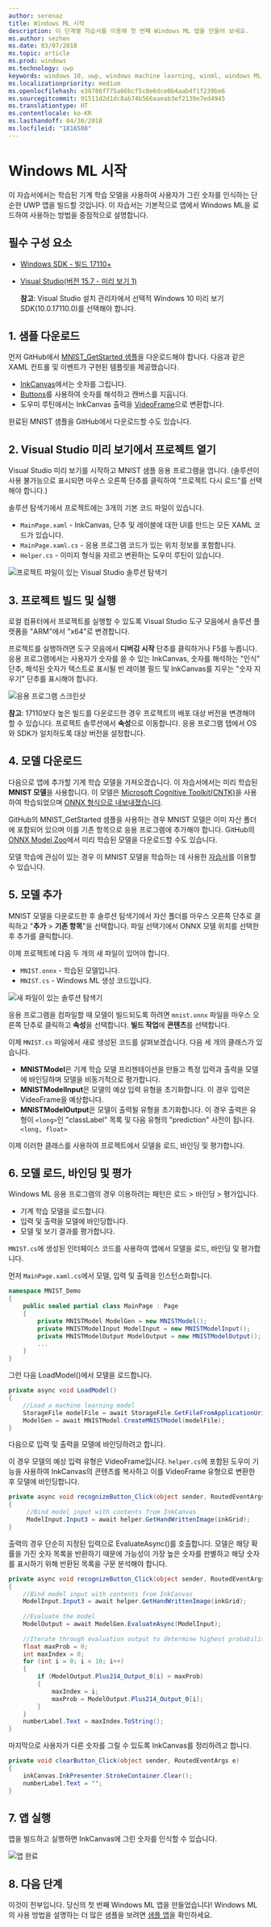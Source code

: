 ```yaml
---
author: serenaz
title: Windows ML 시작
description: 이 단계별 자습서를 이용해 첫 번째 Windows ML 앱을 만들어 보세요.
ms.author: sezhen
ms.date: 03/07/2018
ms.topic: article
ms.prod: windows
ms.technology: uwp
keywords: windows 10, uwp, windows machine learning, winml, windows ML
ms.localizationpriority: medium
ms.openlocfilehash: e30786f775a66bcf5c8e6dce0b4aab4f1f239be6
ms.sourcegitcommit: 91511d2d1dc8ab74b566aaeab3ef2139e7ed4945
ms.translationtype: HT
ms.contentlocale: ko-KR
ms.lasthandoff: 04/30/2018
ms.locfileid: "1816588"
---
```

# <a name="get-started-with-windows-ml"></a>Windows ML 시작

이 자습서에서는 학습된 기계 학습 모델을 사용하여 사용자가 그린 숫자를 인식하는 단순한 UWP 앱을 빌드할 것입니다. 이 자습서는 기본적으로 앱에서 Windows ML을 로드하여 사용하는 방법을 중점적으로 설명합니다.

## <a name="prerequisites"></a>필수 구성 요소

- [Windows SDK - 빌드 17110+](https://www.microsoft.com/en-us/software-download/windowsinsiderpreviewSDK)
- [Visual Studio(버전 15.7 - 미리 보기 1)](https://www.visualstudio.com/vs/preview/) 

    **참고**: Visual Studio 설치 관리자에서 선택적 Windows 10 미리 보기 SDK(10.0.17110.0)를 선택해야 합니다.

## <a name="1-download-the-sample"></a>1. 샘플 다운로드

먼저 GitHub에서 [MNIST_GetStarted 샘플](https://github.com/Microsoft/Windows-Machine-Learning)을 다운로드해야 합니다. 다음과 같은 XAML 컨트롤 및 이벤트가 구현된 템플릿을 제공했습니다.

- [InkCanvas](https://docs.microsoft.com/uwp/api/windows.ui.xaml.controls.inkcanvas)에서는 숫자를 그립니다.
- [Buttons](https://docs.microsoft.com/uwp/api/windows.ui.xaml.controls.button)를 사용하여 숫자를 해석하고 캔버스를 지웁니다.
- 도우미 루틴에서는 InkCanvas 출력을 [VideoFrame](https://docs.microsoft.com/uwp/api/windows.media.videoframe)으로 변환합니다.

완료된 MNIST 샘플을 GitHub에서 다운로드할 수도 있습니다.

## <a name="2-open-project-in-visual-studio-preview"></a>2. Visual Studio 미리 보기에서 프로젝트 열기

Visual Studio 미리 보기를 시작하고 MNIST 샘플 응용 프로그램을 엽니다. (솔루션이 사용 불가능으로 표시되면 마우스 오른쪽 단추를 클릭하여 "프로젝트 다시 로드"를 선택해야 합니다.)

솔루션 탐색기에서 프로젝트에는 3개의 기본 코드 파일이 있습니다.

- `MainPage.xaml` - InkCanvas, 단추 및 레이블에 대한 UI를 만드는 모든 XAML 코드가 있습니다.
- `MainPage.xaml.cs` - 응용 프로그램 코드가 있는 위치 정보를 포함합니다.
- `Helper.cs` - 이미지 형식을 자르고 변환하는 도우미 루틴이 있습니다.

![프로젝트 파일이 있는 Visual Studio 솔루션 탐색기](images/get-started1.png)

## <a name="3-build-and-run-project"></a>3. 프로젝트 빌드 및 실행

로컬 컴퓨터에서 프로젝트를 실행할 수 있도록 Visual Studio 도구 모음에서 솔루션 플랫폼을 "ARM"에서 "x64"로 변경합니다.

프로젝트를 실행하려면 도구 모음에서 **디버깅 시작** 단추를 클릭하거나 F5를 누릅니다. 응용 프로그램에서는 사용자가 숫자를 쓸 수 있는 InkCanvas, 숫자를 해석하는 "인식" 단추, 해석된 숫자가 텍스트로 표시될 빈 레이블 필드 및 InkCanvas를 지우는 "숫자 지우기" 단추를 표시해야 합니다.

![응용 프로그램 스크린샷](images/get-started2.png)

**참고**: 17110보다 높은 빌드를 다운로드한 경우 프로젝트의 배포 대상 버전을 변경해야 할 수 있습니다. 프로젝트 솔루션에서 **속성**으로 이동합니다. 응용 프로그램 탭에서 OS와 SDK가 일치하도록 대상 버전을 설정합니다.

## <a name="4-download-a-model"></a>4. 모델 다운로드

다음으로 앱에 추가할 기계 학습 모델을 가져오겠습니다. 이 자습서에서는 미리 학습된 **MNIST 모델**을 사용합니다. 이 모델은 [Microsoft Cognitive Toolkit(CNTK)](https://docs.microsoft.com/cognitive-toolkit/)을 사용하여 학습되었으며 [ONNX 형식으로 내보내졌습니다](https://github.com/onnx/tutorials/blob/master/tutorials/CntkOnnxExport.ipynb).

GitHub의 MNIST_GetStarted 샘플을 사용하는 경우 MNIST 모델은 이미 자산 폴더에 포함되어 있으며 이를 기존 항목으로 응용 프로그램에 추가해야 합니다. GitHub의 [ONNX Model Zoo](https://github.com/onnx/models)에서 미리 학습된 모델을 다운로드할 수도 있습니다.

모델 학습에 관심이 있는 경우 이 MNIST 모델을 학습하는 데 사용한 [자습서](train-ai-model.md)를 이용할 수 있습니다.

## <a name="5-add-the-model"></a>5. 모델 추가

MNIST 모델을 다운로드한 후 솔루션 탐색기에서 자산 폴더를 마우스 오른쪽 단추로 클릭하고 "**추가** > **기존 항목**"을 선택합니다. 파일 선택기에서 ONNX 모델 위치를 선택한 후 추가를 클릭합니다. 

이제 프로젝트에 다음 두 개의 새 파일이 있어야 합니다.

- `MNIST.onnx` - 학습된 모델입니다.
- `MNIST.cs` - Windows ML 생성 코드입니다.

![새 파일이 있는 솔루션 탐색기](images/get-started3.png)

응용 프로그램을 컴파일할 때 모델이 빌드되도록 하려면 `mnist.onnx` 파일을 마우스 오른쪽 단추로 클릭하고 **속성**을 선택합니다. **빌드 작업**에 **콘텐츠**를 선택합니다.

이제 `MNIST.cs` 파일에서 새로 생성된 코드를 살펴보겠습니다. 다음 세 개의 클래스가 있습니다.

- **MNISTModel**은 기계 학습 모델 프리젠테이션을 만들고 특정 입력과 출력을 모델에 바인딩하며 모델을 비동기적으로 평가합니다. 
- **MNISTModelInput**은 모델의 예상 입력 유형을 초기화합니다. 이 경우 입력은 VideoFrame을 예상합니다.
- **MNISTModelOutput**은 모델이 출력될 유형을 초기화합니다. 이 경우 출력은 유형이 `<long>`인 "classLabel" 목록 및 다음 유형의 "prediction" 사전이 됩니다. `<long, float>`

이제 이러한 클래스를 사용하여 프로젝트에서 모델을 로드, 바인딩 및 평가합니다.

## <a name="6-load-bind-and-evaluate-the-model"></a>6. 모델 로드, 바인딩 및 평가

Windows ML 응용 프로그램의 경우 이용하려는 패턴은 로드 > 바인딩 > 평가입니다.

- 기계 학습 모델을 로드합니다.
- 입력 및 출력을 모델에 바인딩합니다.
- 모델 및 보기 결과를 평가합니다.

`MNIST.cs`에 생성된 인터페이스 코드를 사용하여 앱에서 모델을 로드, 바인딩 및 평가합니다.

먼저 `MainPage.xaml.cs`에서 모델, 입력 및 출력을 인스턴스화합니다.

```csharp
namespace MNIST_Demo
{
    public sealed partial class MainPage : Page
    {
        private MNISTModel ModelGen = new MNISTModel();
        private MNISTModelInput ModelInput = new MNISTModelInput();
        private MNISTModelOutput ModelOutput = new MNISTModelOutput();
        ...
    }
}
```

그런 다음 LoadModel()에서 모델을 로드합니다.

```csharp
private async void LoadModel()
{
    //Load a machine learning model
    StorageFile modelFile = await StorageFile.GetFileFromApplicationUriAsync(new Uri($"ms-appx:///Assets/MNIST.onnx"));
    ModelGen = await MNISTModel.CreateMNISTModel(modelFile);
}
```

다음으로 입력 및 출력을 모델에 바인딩하려고 합니다. 

이 경우 모델의 예상 입력 유형은 VideoFrame입니다. `helper.cs`에 포함된 도우미 기능을 사용하여 InkCanvas의 콘텐츠를 복사하고 이를 VideoFrame 유형으로 변환한 후 모델에 바인딩합니다.

```csharp
private async void recognizeButton_Click(object sender, RoutedEventArgs e)
{
     //Bind model input with contents from InkCanvas
     ModelInput.Input3 = await helper.GetHandWrittenImage(inkGrid);
}
```

출력의 경우 단순히 지정된 입력으로 EvaluateAsync()를 호출합니다. 모델은 해당 확률을 가진 숫자 목록을 반환하기 때문에 가능성이 가장 높은 숫자를 판별하고 해당 숫자를 표시하기 위해 반환된 목록을 구문 분석해야 합니다.

```csharp
private async void recognizeButton_Click(object sender, RoutedEventArgs e)
{
    //Bind model input with contents from InkCanvas
    ModelInput.Input3 = await helper.GetHandWrittenImage(inkGrid);
    
    //Evaluate the model
    ModelOutput = await ModelGen.EvaluateAsync(ModelInput);
            
    //Iterate through evaluation output to determine highest probability digit
    float maxProb = 0;
    int maxIndex = 0;
    for (int i = 0; i < 10; i++)
    {
        if (ModelOutput.Plus214_Output_0[i] > maxProb)
        {
            maxIndex = i;
            maxProb = ModelOutput.Plus214_Output_0[i];
        }
    }
    numberLabel.Text = maxIndex.ToString();
}
```

마지막으로 사용자가 다른 숫자를 그릴 수 있도록 InkCanvas를 정리하려고 합니다.

```csharp
private void clearButton_Click(object sender, RoutedEventArgs e)
{
    inkCanvas.InkPresenter.StrokeContainer.Clear();
    numberLabel.Text = "";
}
```

## <a name="7-launch-the-app"></a>7. 앱 실행

앱을 빌드하고 실행하면 InkCanvas에 그린 숫자를 인식할 수 있습니다.

![앱 완료](images/get-started4.png)

## <a name="8-next-steps"></a>8. 다음 단계

이것이 전부입니다. 당신의 첫 번째 Windows ML 앱을 만들었습니다! Windows ML의 사용 방법을 설명하는 더 많은 샘플을 보려면 [샘플 앱](samples.md)을 확인하세요.